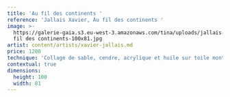 ```yaml
---
title: 'Au fil des continents '
reference: 'Jallais Xavier, Au fil des continents '
image: >-
  https://galerie-gaia.s3.eu-west-3.amazonaws.com/tina/uploads/jallais-xavier/galerie-gaia-jallais-xavie-au
  fil des continents-100x81.jpg
artist: content/artists/xavier-jallais.md
price: 1200
technique: 'Collage de sable, cendre, acrylique et huile sur toile montée sur châssis'
contextual: true
dimensions:
  height: 100
  width: 81
---
```


